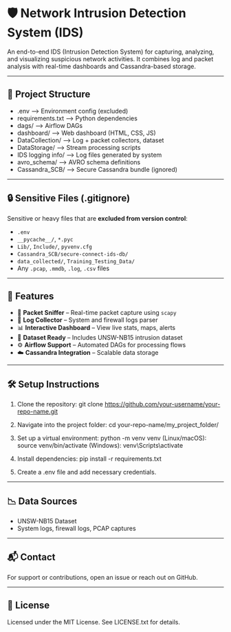 # 🛡️ Network Intrusion Detection System (IDS)

An end-to-end IDS (Intrusion Detection System) for capturing, analyzing, and visualizing suspicious network activities. It combines log and packet analysis with real-time dashboards and Cassandra-based storage.

---

## 📁 Project Structure

- .env                         --> Environment config (excluded)
- requirements.txt             --> Python dependencies
- dags/                        --> Airflow DAGs
- dashboard/                   --> Web dashboard (HTML, CSS, JS)
- DataCollection/              --> Log + packet collectors, dataset
- DataStorage/                 --> Stream processing scripts
- IDS logging info/            --> Log files generated by system
- avro_schema/                 --> AVRO schema definitions
- Cassandra_SCB/               --> Secure Cassandra bundle (ignored)
---

## 🔒 Sensitive Files (.gitignore)

Sensitive or heavy files that are **excluded from version control**:

- `.env`
- `__pycache__/`, `*.pyc`
- `Lib/`, `Include/`, `pyvenv.cfg`
- `Cassandra_SCB/secure-connect-ids-db/`
- `data_collected/`, `Training_Testing_Data/`
- Any `.pcap`, `.mmdb`, `.log`, `.csv` files

---

## 🚀 Features

- 📡 **Packet Sniffer** – Real-time packet capture using `scapy`
- 📝 **Log Collector** – System and firewall logs parser
- 📊 **Interactive Dashboard** – View live stats, maps, alerts
- 🧠 **Dataset Ready** – Includes UNSW-NB15 intrusion dataset
- ⚙️ **Airflow Support** – Automated DAGs for processing flows
- ☁️ **Cassandra Integration** – Scalable data storage

------------------------------------------------------------
🛠️ Setup Instructions
------------------------------------------------------------

1. Clone the repository:
   git clone https://github.com/your-username/your-repo-name.git

2. Navigate into the project folder:
   cd your-repo-name/my_project_folder/

3. Set up a virtual environment:
   python -m venv venv
   (Linux/macOS): source venv/bin/activate
   (Windows): venv\Scripts\activate

4. Install dependencies:
   pip install -r requirements.txt

5. Create a .env file and add necessary credentials.

------------------------------------------------------------
📉 Data Sources
------------------------------------------------------------

- UNSW-NB15 Dataset
- System logs, firewall logs, PCAP captures

------------------------------------------------------------
📬 Contact
------------------------------------------------------------

For support or contributions, open an issue or reach out on GitHub.

------------------------------------------------------------
📄 License
------------------------------------------------------------

Licensed under the MIT License. See LICENSE.txt for details.

